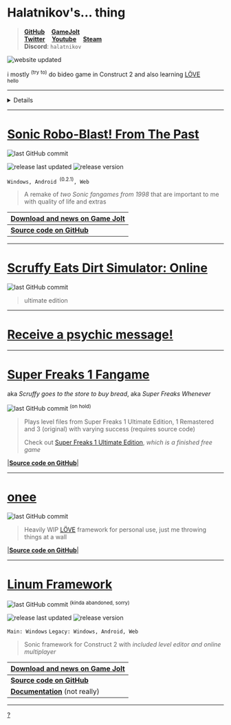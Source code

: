 # Halatnikov's... thing <!-- ![icon](holat_ayleen-seraph_2x.png) -->

> **[GitHub](https://github.com/Halatnikov)** &nbsp;&nbsp; **[GameJolt](https://gamejolt.com/@Halatnikov)**
<br>**[Twitter](https://twitter.com/holatnikov)** &nbsp;&nbsp; **[Youtube](https://www.youtube.com/channel/UCaJJx5p_9KyaKZj02N82nJw)** &nbsp;&nbsp; **[Steam](https://steamcommunity.com/id/halatnikov)**
<br>**Discord**: `halatnikov`

![website updated](https://img.shields.io/github/last-commit/halatnikov/halatnikov.github.io?label=updated)

i mostly <sup>(try to)</sup> do bideo game in Construct 2 and also learning [LÖVE](https://love2d.org/)
<br><sub>hello</sub>

---

<details>

# <summary>Stream of concioussness</summary>

<sup>(probably infrequent)</sup>&nbsp;

&nbsp;`2024-06-22` haven't repaired the gone images yet, but slightly reworded the whole site

</details>

---

# [Sonic Robo-Blast! From The Past](https://gamejolt.com/games/srb_fromthepast/658544)

<!-- [![logo](srbftp_dajumpjump.png)](https://gamejolt.com/games/srb_fromthepast/658544) -->

![last GitHub commit](https://img.shields.io/github/last-commit/halatnikov/SRBftp?label=last%20GitHub%20commit&logo=github)

![release last updated](https://img.shields.io/github/release-date/halatnikov/SRBftp?label=last%20updated)
![release version](https://img.shields.io/github/v/release/halatnikov/SRBftp?&label=version)

`Windows, Android `<sup>(0.2.1)</sup>`, Web`

> A remake of *two Sonic fangames from 1998* that are important to me with quality of life and extras

|**[Download and news on Game Jolt](https://gamejolt.com/games/srb_fromthepast/658544)**|
|---|
|**[Source code on GitHub](https://github.com/Halatnikov/SRBftp)**|

---

# [Scruffy Eats Dirt Simulator: Online](https://halatnikov.github.io/scruffy_eats_dirt_online)

![last GitHub commit](https://img.shields.io/github/last-commit/halatnikov/scruffy_eats_dirt_online?label=last%20GitHub%20commit&logo=github)

> ultimate edition

---

# [Receive a psychic message!](https://nohbodee.neocities.org)

---

# [Super Freaks 1 Fangame](https://github.com/Halatnikov/Super-Freaks-1-Fangame)

aka *Scruffy goes to the store to buy bread*, aka *Super Freaks Whenever*

<!-- [![logo](scruffy_ayleen-seraph_small.png)](https://twitter.com/Ayleen_Seraph) -->

![last GitHub commit](https://img.shields.io/github/last-commit/halatnikov/Super-Freaks-1-Fangame?label=last%20GitHub%20commit&logo=github) <sup>(on hold)</sup>

> Plays level files from Super Freaks 1 Ultimate Edition, 1 Remastered and 3 (original) with varying success (requires source code)
>
> Check out [Super Freaks 1 Ultimate Edition](https://superfreaks.neocities.org/), *which is a finished free game*
<!-- > Art by [Ayleen_Seraph](https://twitter.com/Ayleen_Seraph) -->

|**[Source code on GitHub](https://github.com/Halatnikov/Super-Freaks-1-Fangame)**|

---

# [onee](https://github.com/Halatnikov/onee)

![last GitHub commit](https://img.shields.io/github/last-commit/halatnikov/onee?label=last%20GitHub%20commit&logo=github)

> Heavily WIP [LÖVE](https://love2d.org/) framework for personal use, just me throwing things at a wall

|**[Source code on GitHub](https://github.com/Halatnikov/onee)**|

---

# [Linum Framework](https://gamejolt.com/games/linum-framework/513673)

<!-- [![logo](linum_ayleen-seraph_2x.png)](https://gamejolt.com/games/linum-framework/513673) -->

![last GitHub commit](https://img.shields.io/github/last-commit/halatnikov/linum-framework?label=last%20GitHub%20commit&logo=github) <sup>(kinda abandoned, sorry)</sup>

![release last updated](https://img.shields.io/github/release-date/halatnikov/linum-framework?label=last%20updated)
![release version](https://img.shields.io/github/v/release/halatnikov/linum-framework?&label=version)

`Main: Windows`
`Legacy: Windows, Android, Web`

> Sonic framework for Construct 2 with *included level editor and online multiplayer*

|**[Download and news on Game Jolt](https://gamejolt.com/games/linum-framework/513673)**|
|---|
|**[Source code on GitHub](https://github.com/Halatnikov/linum-framework)**|
|**[Documentation](https://halatnikov.github.io/linum-framework)** (not really)|

---

<!-- [![halat art](happybirthdayhalat_ayleen-seraph_small.png)](https://halatnikov.github.io/art) -->

[?](https://www.youtube.com/watch?v=FBSe_3qtgkc)
